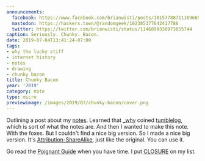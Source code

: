 ```yaml
---
announcements:
  facebook: https://www.facebook.com/brianwisti/posts/10157788711169665
  mastodon: https://hackers.town/@randomgeek/102385377642417786
  twitter: https://twitter.com/brianwisti/status/1146899330973855744
caption: Seriously. Chunky. Bacon.
date: 2019-07-04T13:41:24-07:00
tags:
- why the lucky stiff
- internet history
- notes
- drawing
- chunky bacon
title: Chunky Bacon
year: '2019'
category: note
type: micro
previewimage: /images/2019/07/chunky-bacon/cover.png
---
```


Outlining a post about my [notes][]. Learned that [_why][] coined [tumblelog][],
which is sort of what the notes are. And then I wanted to make this note.
With the foxes. But I couldn't find a nice big version. So I made a nice big
version. It's [Attribution-ShareAlike][], just like the original. You can use
it.

[notes]: /note
[Attribution-ShareAlike]: https://creativecommons.org/licenses/by-sa/2.5/

[_why]: https://en.wikipedia.org/wiki/Why_the_lucky_stiff
[tumblelog]: https://web.archive.org/web/20090227060058/http://redhanded.hobix.com/inspect/tumbleloggingAssortedLarvae.html

Go read the [Poignant Guide][] when you have time. I put [CLOSURE][] on my list.

[Poignant Guide]: https://poignant.guide/
[CLOSURE]: https://github.com/steveklabnik/CLOSURE
